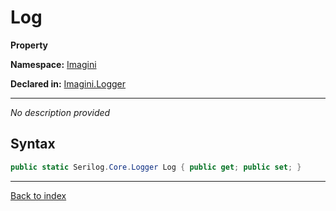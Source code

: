 # Log

**Property**

**Namespace:** [Imagini](Imagini.md)

**Declared in:** [Imagini.Logger](Imagini.Logger.md)

------


*No description provided*

## Syntax

```csharp
public static Serilog.Core.Logger Log { public get; public set; }
```

------

[Back to index](index.md)
